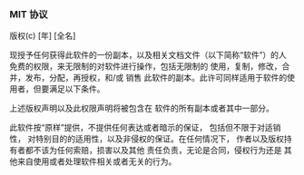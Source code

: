 
### MIT 协议

版权(c) [年] [全名]

现授予任何获得此软件的一份副本，以及相关文档文件（以下简称“软件”）的人
免费的权限，来无限制的对软件进行操作，包括无限制的
使用，复制，修改，合并，发布，分配，再授权，和/或 销售
此软件的副本。此许可同样适用于软件的使用者，但要满足以下条件。

上述版权声明以及此权限声明将被包含在
软件的所有副本或者其中一部分。

此软件按“原样”提供，不提供任何表达或者暗示的保证，
包括但不限于对适销性，
对特别目的的适用性，以及非侵权的保证。在任何情况下，
作者以及版权持有者都不该为任何索赔，损害以及其他
责任负责，无论是合同，侵权行为还是
其他来自使用或者处理软件相关或者无关的行为。
